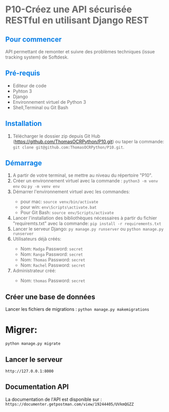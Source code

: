 # <span style="color:#696969">P10-Créez une API sécurisée RESTful en utilisant Django REST</span>

## <span style="color:#007ee6"> Pour commencer </span>

<span style="color:#696969">API permettant de remonter et suivre des problèmes techniques (issue tracking system) de Softdesk.</span>

## <span style="color:#007ee6"> Pré-requis </span>

* <span style="color:#696969">Editeur de code
* <span style="color:#696969">Pyhton 3
* <span style="color:#696969">Django
* <span style="color:#696969">Environnement virtuel de Python 3
* <span style="color:#696969">Shell,Terminal ou Git Bash

## <span style="color:#007ee6"> Installation </span>

1. <span style="color:#696969">Télécharger le dossier zip depuis Git Hub (<https://github.com/ThomasOCRPython/P10.git>) ou taper la commande: `git clone git@github.com:ThomasOCRPython/P10.git`.</span>

## <span style="color:#007ee6"> Démarrage </span>

1. <span style="color:#696969">A partir de votre terminal, se mettre au niveau du répertoire "P10".</span>
1. <span style="color:#696969">Créer un environnement virtuel avec la commande :
   `python3 -m venv env` ou `py -m venv env`</span>
1. <span style="color:#696969">Démarrer l'environnement virtuel avec les commandes:
   * pour mac: `source venv/bin/activate`
   * pour win: `env\Scripts\activate.bat`
   * Pour Git Bash: `source env/Scripts/activate`</span>
1. <span style="color:#696969">Lancer l'installation des bibliothèques nécessaires à partir du fichier "requiremts.txt" avec la commande: `pip install -r requirements.txt`</span>
1. <span style="color:#696969">Lancer le serveur Django:
`py manage.py runserver` ou `python manage.py runserver`</span> 
1. <span style="color:#696969">Utilisateurs déjà créés:
   * Nom: `Madga` Password: `secret`
   * Nom: `Ranga` Password: `secret`
   * Nom: `Thomas` Password: `secret`
   * Nom: `Rachel` Password: `secret`</span> 
1. <span style="color:#696969">Administrateur créé:
   * Nom: `thomas` Password: `secret`
   </span> 

## Créer une base de données

<span>Lancer les fichiers de migrations :
    `python manage.py makemigrations`</span>

# Migrer:
    python manage.py migrate


## Lancer le serveur
    http://127.0.0.1:8000

## Documentation API
<span>La documentation de l'API est disponible sur :
    `https://documenter.getpostman.com/view/19244405/UVkmQGZZ`</span>

